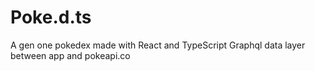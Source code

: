 # Poke.d.ts

A gen one pokedex made with React and TypeScript
Graphql data layer between app and pokeapi.co
